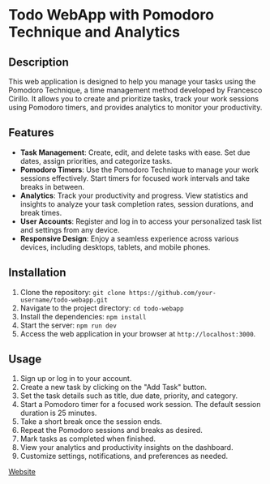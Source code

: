 # Todo WebApp with Pomodoro Technique and Analytics

## Description
This web application is designed to help you manage your tasks using the Pomodoro Technique, a time management method developed by Francesco Cirillo. It allows you to create and prioritize tasks, track your work sessions using Pomodoro timers, and provides analytics to monitor your productivity.

## Features
- **Task Management**: Create, edit, and delete tasks with ease. Set due dates, assign priorities, and categorize tasks.
- **Pomodoro Timers**: Use the Pomodoro Technique to manage your work sessions effectively. Start timers for focused work intervals and take breaks in between.
- **Analytics**: Track your productivity and progress. View statistics and insights to analyze your task completion rates, session durations, and break times.
- **User Accounts**: Register and log in to access your personalized task list and settings from any device.
- **Responsive Design**: Enjoy a seamless experience across various devices, including desktops, tablets, and mobile phones.

## Installation
1. Clone the repository: `git clone https://github.com/your-username/todo-webapp.git`
2. Navigate to the project directory: `cd todo-webapp`
3. Install the dependencies: `npm install`
4. Start the server: `npm run dev`
5. Access the web application in your browser at `http://localhost:3000`.

## Usage
1. Sign up or log in to your account.
2. Create a new task by clicking on the "Add Task" button.
3. Set the task details such as title, due date, priority, and category.
4. Start a Pomodoro timer for a focused work session. The default session duration is 25 minutes.
5. Take a short break once the session ends.
6. Repeat the Pomodoro sessions and breaks as desired.
7. Mark tasks as completed when finished.
8. View your analytics and productivity insights on the dashboard.
9. Customize settings, notifications, and preferences as needed.

[Website](https://todo-webapp-rho.vercel.app/)
